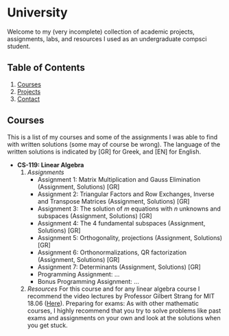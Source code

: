 # University
Welcome to my (very incomplete) collection of academic projects, assignments, labs, and resources I used as an undergraduate compsci student.

## Table of Contents
1. [Courses](#courses)
2. [Projects](#projects)
3. [Contact](#contact)

## Courses
This is a list of my courses and some of the assignments I was able to find with written solutions (some may of course be wrong). 
The language of the written solutions is indicated by [GR] for Greek, and [EN] for English.
- **CS-119: Linear Algebra**
  1. *Assignments*
      - Assignment 1: Matrix Multiplication and Gauss Elimination (Assignment, Solutions) [GR]
      - Assignment 2: Triangular Factors and Row Exchanges, Inverse and Transpose Matrices (Assignment, Solutions) [GR]
      - Assignment 3: The solution of $m$ equations with $n$ unknowns and subspaces (Assignment, Solutions) [GR]
      - Assignment 4: The 4 fundamental subspaces (Assignment, Solutions) [GR]
      - Assignment 5: Orthogonality, projections (Assignment, Solutions) [GR]
      - Assignment 6: Orthonormalizations, QR factorization (Assignment, Solutions) [GR]
      - Assignment 7: Determinants (Assignment, Solutions) [GR]
      - Programming Assignment: ...
      - Bonus Programming Assignment: ...
  2. *Resources*
      For this course and for any linear algebra course I recommend the video lectures by Professor Gilbert Strang for MIT 18.06 ([Here](https://ocw.mit.edu/18-06SCF11)).
      Preparing for exams: As with other mathematic courses, I highly recommend that you try to solve problems like past exams and assignments on your own and look at the solutions when you get stuck.
